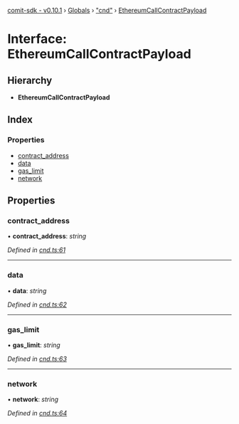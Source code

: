 [comit-sdk - v0.10.1](../README.md) › [Globals](../globals.md) › ["cnd"](../modules/_cnd_.md) › [EthereumCallContractPayload](_cnd_.ethereumcallcontractpayload.md)

# Interface: EthereumCallContractPayload

## Hierarchy

* **EthereumCallContractPayload**

## Index

### Properties

* [contract_address](_cnd_.ethereumcallcontractpayload.md#contract_address)
* [data](_cnd_.ethereumcallcontractpayload.md#data)
* [gas_limit](_cnd_.ethereumcallcontractpayload.md#gas_limit)
* [network](_cnd_.ethereumcallcontractpayload.md#network)

## Properties

###  contract_address

• **contract_address**: *string*

*Defined in [cnd.ts:61](https://github.com/comit-network/comit-js-sdk/blob/68ef370/src/cnd.ts#L61)*

___

###  data

• **data**: *string*

*Defined in [cnd.ts:62](https://github.com/comit-network/comit-js-sdk/blob/68ef370/src/cnd.ts#L62)*

___

###  gas_limit

• **gas_limit**: *string*

*Defined in [cnd.ts:63](https://github.com/comit-network/comit-js-sdk/blob/68ef370/src/cnd.ts#L63)*

___

###  network

• **network**: *string*

*Defined in [cnd.ts:64](https://github.com/comit-network/comit-js-sdk/blob/68ef370/src/cnd.ts#L64)*
